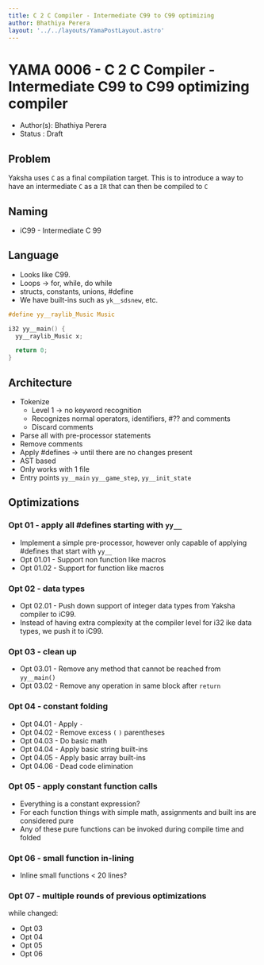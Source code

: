 ```yaml
---
title: C 2 C Compiler - Intermediate C99 to C99 optimizing 
author: Bhathiya Perera
layout: '../../layouts/YamaPostLayout.astro'
---
```


# YAMA 0006 - C 2 C Compiler - Intermediate C99 to C99 optimizing compiler

- Author(s): Bhathiya Perera
- Status   : Draft

<!-- different languages for code blocks are used to get maximum syntax matching for free, please ignore -->

## Problem

Yaksha uses `C` as a final compilation target. This is to introduce a way to have an intermediate `C` as a `IR` that can then be compiled to `C`

## Naming

* iC99 - Intermediate C 99

## Language

* Looks like C99.
* Loops -> for, while, do while
* structs, constants, unions, #define
* We have built-ins such as `yk__sdsnew`, etc.

```c
#define yy__raylib_Music Music

i32 yy__main() {
  yy__raylib_Music x;

  return 0;
}
```

## Architecture

* Tokenize
  * Level 1 -> no keyword recognition
  * Recognizes normal operators, identifiers, #?? and comments
  * Discard comments
* Parse all with pre-processor statements
* Remove comments
* Apply #defines -> until there are no changes present
* AST based
* Only works with 1 file
* Entry points `yy__main` `yy__game_step`, `yy__init_state`

## Optimizations

### Opt 01 - apply all #defines starting with `yy__`

* Implement a simple pre-processor, however only capable of applying #defines that start with `yy__`
* Opt 01.01 - Support non function like macros
* Opt 01.02 - Support for function like macros

### Opt 02 - data types

* Opt 02.01 - Push down support of integer data types from Yaksha compiler to iC99.
* Instead of having extra complexity at the compiler level for i32 ike data types, we push it to iC99.

### Opt 03 - clean up

* Opt 03.01 - Remove any method that cannot be reached from `yy__main()`
* Opt 03.02 - Remove any operation in same block after `return`

### Opt 04 - constant folding

* Opt 04.01 - Apply `-`
* Opt 04.02 - Remove excess `(` `)` parentheses 
* Opt 04.03 - Do basic math
* Opt 04.04 - Apply basic string built-ins
* Opt 04.05 - Apply basic array built-ins
* Opt 04.06 - Dead code elimination

### Opt 05 - apply constant function calls

* Everything is a constant expression?
* For each function things with simple math, assignments and built ins are considered pure
* Any of these pure functions can be invoked during compile time and folded

### Opt 06 - small function in-lining

* Inline small functions < 20 lines?

### Opt 07 - multiple rounds of previous optimizations

while changed:

* Opt 03
* Opt 04
* Opt 05
* Opt 06
